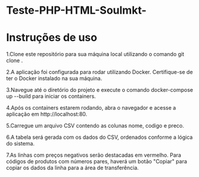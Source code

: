 # Teste-PHP-HTML-Soulmkt-
# Instruções de uso

1.Clone este repositório para sua máquina local utilizando o comando git clone <url-do-repositorio>.

2.A aplicação foi configurada para rodar utilizando Docker. Certifique-se de ter o Docker instalado na sua máquina.

3.Navegue até o diretório do projeto e execute o comando docker-compose up --build para iniciar os containers.

4.Após os containers estarem rodando, abra o navegador e acesse a aplicação em http://localhost:80.

5.Carregue um arquivo CSV contendo as colunas nome, codigo e preco.

6.A tabela será gerada com os dados do CSV, ordenados conforme a lógica do sistema.

7.As linhas com preços negativos serão destacadas em vermelho. Para códigos de produtos com números pares, haverá um botão "Copiar" para copiar os dados da linha para a área de transferência.

